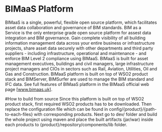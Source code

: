 # BIMaaS Platform

BIMaaS is a single, powerful, flexible open source platform, which facilitates asset data collaboration and governance of BIM standards. BIM as a Service is the only enterprise grade open source platform for assest data integration and BIM governance. Gain complete visibility of all building information management data across your entire business or infrastructure projects, share asset data securely with other departments and third party suppliers - including infrastructure, operational and maintenance - and enforce BIM Level 2 compliance using BIMaaS. BIMaaS is built for asset management executives, buildings and civil managers, large infrastructure project managers and CIOs in sectors such as Rail, Aviation, Utilities, Oil and Gas and Construction.
BIMaaS platform is built on top of WSO2 product stack and BIMServer, BIMSurfer are used to manage the BIM standard and IFC data.
See full features of BIMaaS platform in the BIMaaS official web page [www.bimaas.uk].

[www.bimaas.uk]: http://bimaas.uk

#How to build from source
Since this platform is built on top of WSO2 product stack, first required WSO2 products has to be downloaded. Then replace the configuration file which can be found in config/{product}/{path-to-each-files} with corresponding products. Next go to dev/ folder and build the whole project using maven and place the built artifacts (jar/war) inside each products to {product}/repository/components/lib folder.
